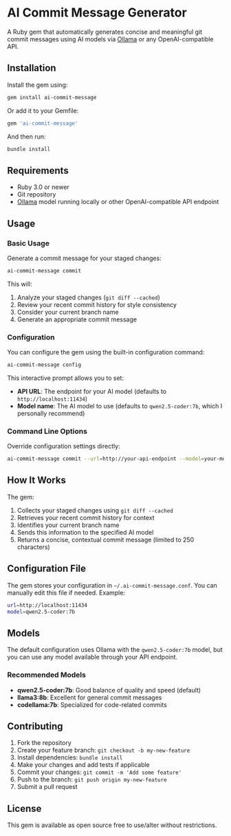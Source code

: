 # AI Commit Message Generator

A Ruby gem that automatically generates concise and meaningful git commit messages using AI models via [Ollama](https://github.com/ollama/ollama) or any OpenAI-compatible API.

## Installation

Install the gem using:

```bash
gem install ai-commit-message
```

Or add it to your Gemfile:

```ruby
gem 'ai-commit-message'
```

And then run:

```bash
bundle install
```

## Requirements

- Ruby 3.0 or newer
- Git repository
- [Ollama](https://github.com/ollama/ollama) model running locally or other OpenAI-compatible API endpoint

## Usage

### Basic Usage

Generate a commit message for your staged changes:

```bash
ai-commit-message commit
```

This will:
1. Analyze your staged changes (`git diff --cached`)
2. Review your recent commit history for style consistency
3. Consider your current branch name
4. Generate an appropriate commit message

### Configuration

You can configure the gem using the built-in configuration command:

```bash
ai-commit-message config
```

This interactive prompt allows you to set:
- **API URL**: The endpoint for your AI model (defaults to `http://localhost:11434`)
- **Model name**: The AI model to use (defaults to `qwen2.5-coder:7b`, which I personally recommend)

### Command Line Options

Override configuration settings directly:

```bash
ai-commit-message commit --url=http://your-api-endpoint --model=your-model-name
```

## How It Works

The gem:
1. Collects your staged changes using `git diff --cached`
2. Retrieves your recent commit history for context
3. Identifies your current branch name
4. Sends this information to the specified AI model
5. Returns a concise, contextual commit message (limited to 250 characters)

## Configuration File

The gem stores your configuration in `~/.ai-commit-message.conf`. You can manually edit this file if needed. Example:

```bash
url=http://localhost:11434
model=qwen2.5-coder:7b
```

## Models

The default configuration uses Ollama with the `qwen2.5-coder:7b` model, but you can use any model available through your API endpoint.

### Recommended Models

- **qwen2.5-coder:7b**: Good balance of quality and speed (default)
- **llama3:8b**: Excellent for general commit messages
- **codellama:7b**: Specialized for code-related commits

## Contributing

1. Fork the repository
2. Create your feature branch: `git checkout -b my-new-feature`
3. Install dependencies: `bundle install`
4. Make your changes and add tests if applicable
5. Commit your changes: `git commit -m 'Add some feature'`
6. Push to the branch: `git push origin my-new-feature`
7. Submit a pull request

## License

This gem is available as open source free to use/alter without restrictions.